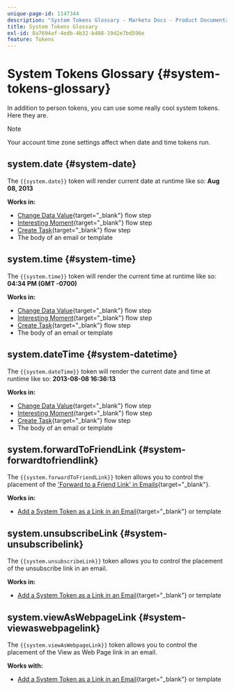 ```yaml
---
unique-page-id: 1147344
description: "System Tokens Glossary - Marketo Docs - Product Documentation"
title: System Tokens Glossary
exl-id: 8a7694af-4edb-4b32-b408-19d2e7bd596e
feature: Tokens
---
```

# System Tokens Glossary {#system-tokens-glossary}

In addition to person tokens, you can use some really cool system tokens. Here they are.

>[!NOTE]
>
>Your account time zone settings affect when date and time tokens run.

## system.date {#system-date}

The `{{system.date}}` token will render current date at runtime like so: **Aug 08, 2013**

**Works in:**

* [Change Data Value](/help/marketo/product-docs/core-marketo-concepts/smart-campaigns/flow-actions/change-data-value.md){target="_blank"} flow step
* [Interesting Moment](/help/marketo/product-docs/core-marketo-concepts/smart-campaigns/flow-actions/interesting-moment.md){target="_blank"} flow step
* [Create Task](/help/marketo/product-docs/core-marketo-concepts/smart-campaigns/salesforce-flow-actions/create-task.md){target="_blank"} flow step
* The body of an email or template

## system.time {#system-time}

The `{{system.time}}` token will render the current time at runtime like so: **04:34 PM (GMT -0700)**

**Works in:**

* [Change Data Value](/help/marketo/product-docs/core-marketo-concepts/smart-campaigns/flow-actions/change-data-value.md){target="_blank"} flow step
* [Interesting Moment](/help/marketo/product-docs/core-marketo-concepts/smart-campaigns/flow-actions/interesting-moment.md){target="_blank"} flow step
* [Create Task](/help/marketo/product-docs/core-marketo-concepts/smart-campaigns/salesforce-flow-actions/create-task.md){target="_blank"} flow step
* The body of an email or template

## system.dateTime {#system-datetime}

The `{{system.dateTime}}` token will render the current date and time at runtime like so: **2013-08-08 16:36:13**

**Works in:**

* [Change Data Value](/help/marketo/product-docs/core-marketo-concepts/smart-campaigns/flow-actions/change-data-value.md){target="_blank"} flow step
* [Interesting Moment](/help/marketo/product-docs/core-marketo-concepts/smart-campaigns/flow-actions/interesting-moment.md){target="_blank"} flow step
* [Create Task](/help/marketo/product-docs/core-marketo-concepts/smart-campaigns/salesforce-flow-actions/create-task.md){target="_blank"} flow step
* The body of an email or template

## system.forwardToFriendLink {#system-forwardtofriendlink}

The `{{system.forwardToFriendLink}}` token allows you to control the placement of the ['Forward to a Friend Link' in Emails](/help/marketo/product-docs/email-marketing/general/functions-in-the-editor/forward-to-a-friend-link-in-emails.md){target="_blank"}.

**Works in:**

* [Add a System Token as a Link in an Email](/help/marketo/product-docs/email-marketing/general/using-tokens/add-a-system-token-as-a-link-in-an-email.md){target="_blank"} or template

## system.unsubscribeLink {#system-unsubscribelink}

The `{{system.unsubscribeLink}}` token allows you to control the placement of the unsubscribe link in an email.

**Works in:**

* [Add a System Token as a Link in an Email](/help/marketo/product-docs/email-marketing/general/using-tokens/add-a-system-token-as-a-link-in-an-email.md){target="_blank"} or template

## system.viewAsWebpageLink {#system-viewaswebpagelink}

The `{{system.viewAsWebpageLink}}` token allows you to control the placement of the View as Web Page link in an email.

**Works with:**

* [Add a System Token as a Link in an Email](/help/marketo/product-docs/email-marketing/general/using-tokens/add-a-system-token-as-a-link-in-an-email.md){target="_blank"} or template
